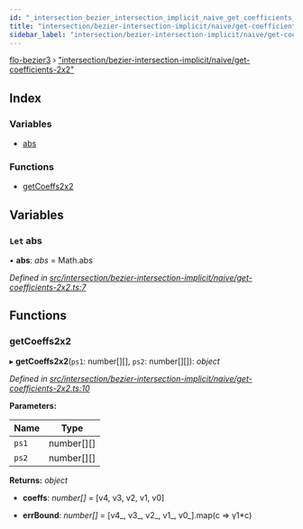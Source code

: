 ```yaml
---
id: "_intersection_bezier_intersection_implicit_naive_get_coefficients_2x2_"
title: "intersection/bezier-intersection-implicit/naive/get-coefficients-2x2"
sidebar_label: "intersection/bezier-intersection-implicit/naive/get-coefficients-2x2"
---
```


[flo-bezier3](../globals.md) › ["intersection/bezier-intersection-implicit/naive/get-coefficients-2x2"](_intersection_bezier_intersection_implicit_naive_get_coefficients_2x2_.md)

## Index

### Variables

* [abs](_intersection_bezier_intersection_implicit_naive_get_coefficients_2x2_.md#let-abs)

### Functions

* [getCoeffs2x2](_intersection_bezier_intersection_implicit_naive_get_coefficients_2x2_.md#getcoeffs2x2)

## Variables

### `Let` abs

• **abs**: *abs* = Math.abs

*Defined in [src/intersection/bezier-intersection-implicit/naive/get-coefficients-2x2.ts:7](https://github.com/FlorisSteenkamp/FloBezier/blob/6f79660/src/intersection/bezier-intersection-implicit/naive/get-coefficients-2x2.ts#L7)*

## Functions

###  getCoeffs2x2

▸ **getCoeffs2x2**(`ps1`: number[][], `ps2`: number[][]): *object*

*Defined in [src/intersection/bezier-intersection-implicit/naive/get-coefficients-2x2.ts:10](https://github.com/FlorisSteenkamp/FloBezier/blob/6f79660/src/intersection/bezier-intersection-implicit/naive/get-coefficients-2x2.ts#L10)*

**Parameters:**

Name | Type |
------ | ------ |
`ps1` | number[][] |
`ps2` | number[][] |

**Returns:** *object*

* **coeffs**: *number[]* = [v4, v3, v2, v1, v0]

* **errBound**: *number[]* = [v4_, v3_, v2_, v1_, v0_].map(c => γ1*c)
